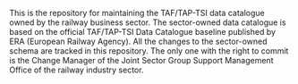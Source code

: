 This is the repository for maintaining the TAF/TAP-TSI data catalogue owned by the railway business sector.
The sector-owned data catalogue is based on the official TAF/TAP-TSI Data Catalogue baseline published by ERA (European Railway Agency).
All the changes to the sector-owned schema are tracked in this repository. 
The only one with the right to commit is the Change Manager of the Joint Sector Group Support Management Office of the railway industry sector.
